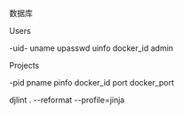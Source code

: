 数据库

Users

-uid- uname upasswd uinfo docker_id admin

Projects

-pid pname pinfo docker_id port docker_port


djlint . --reformat --profile=jinja